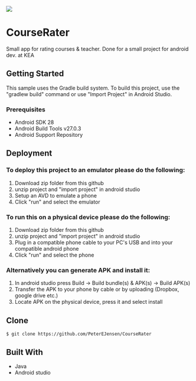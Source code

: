 <a href=""><img src="https://ratemyprofessors.cc/wp-content/uploads/2018/07/maxresdefault-300x169.jpg"></a>

# CourseRater

Small app for rating courses & teacher. Done for a small project for android dev. at KEA

## Getting Started

This sample uses the Gradle build system. To build this project, use the "gradlew build" command or use "Import Project" in Android Studio.

### Prerequisites

- Android SDK 28
- Android Build Tools v27.0.3
- Android Support Repository

## Deployment

### To deploy this project to an emulator please do the following:
1. Download zip folder from this github
2. unzip project and "import project" in android studio
3. Setup an AVD to emulate a phone
4. Click "run" and select the emulator

### To run this on a physical device please do the following:
1. Download zip folder from this github
2. unzip project and "import project" in android studio
3. Plug in a compatible phone cable to your PC's USB and into your compatible android phone
4. Click "run" and select the phone

### Alternatively you can generate APK and install it:
1. In android studio press Build -> Build bundle(s) & APK(s) -> Build APK(s)
2. Transfer the APK to your phone by cable or by uploading (Dropbox, google drive etc.)
3. Locate APK on the physical device, press it and select install

## Clone
```
$ git clone https://github.com/PeterEJensen/CourseRater
```

## Built With
- Java
- Android studio




